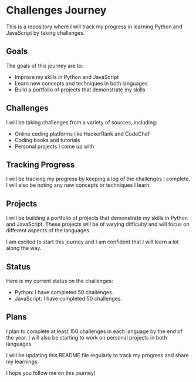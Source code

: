 # Challenges Journey

This is a repository where I will track my progress in learning Python and JavaScript by taking challenges.

## Goals

The goals of this journey are to:

* Improve my skills in Python and JavaScript
* Learn new concepts and techniques in both languages
* Build a portfolio of projects that demonstrate my skills

## Challenges

I will be taking challenges from a variety of sources, including:

* Online coding platforms like HackerRank and CodeChef
* Coding books and tutorials
* Personal projects I come up with

## Tracking Progress

I will be tracking my progress by keeping a log of the challenges I complete. I will also be noting any new concepts or techniques I learn.

## Projects

I will be building a portfolio of projects that demonstrate my skills in Python and JavaScript. These projects will be of varying difficulty and will focus on different aspects of the languages.

I am excited to start this journey and I am confident that I will learn a lot along the way.

## Status

Here is my current status on the challenges:

* Python: I have completed 50 challenges.
* JavaScript: I have completed 50 challenges.

## Plans

I plan to complete at least 150 challenges in each language by the end of the year. I will also be starting to work on personal projects in both languages.

I will be updating this README file regularly to track my progress and share my learnings.

I hope you follow me on this journey!

